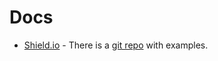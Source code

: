 # Docs

* [Shield.io](https://shields.io/) - There is a [git repo](https://github.com/badges/shields) with examples.